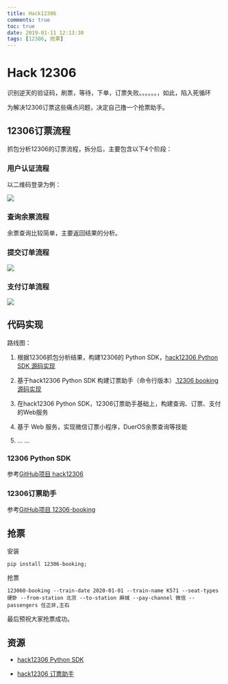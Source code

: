 ```yaml
---
title: Hack12306
comments: true
toc: true
date: 2019-01-11 12:13:30
tags: [12306, 抢票]
---
```


# Hack 12306

识别逆天的验证码，刷票，等待，下单，订票失败。。。。。。，如此，陷入死循环

为解决12306订票这些痛点问题，决定自己撸一个抢票助手。

<!-- more -->

## 12306订票流程

抓包分析12306的订票流程，拆分后，主要包含以下4个阶段：

### 用户认证流程

以二维码登录为例：

![](https://ws4.sinaimg.cn/large/006tNc79ly1fz2it0gtwbj30fn0isjs4.jpg)

### 查询余票流程

余票查询比较简单，主要返回结果的分析。

### 提交订单流程

![](https://ws3.sinaimg.cn/large/006tNc79ly1fz2it026iqj30ej0ic0te.jpg)

### 支付订单流程

![](https://ws3.sinaimg.cn/large/006tNc79ly1fz4rhdx9jnj30me0im74z.jpg)

## 代码实现

路线图：

1. 根据12306抓包分析结果，构建12306的 Python SDK，[hack12306 Python SDK 源码实现](https://github.com/hack12306/hack12306)

2. 基于hack12306 Python SDK 构建订票助手（命令行版本）,[12306 booking 源码实现](https://github.com/hack12306/12306-booking)

3. 在hack12306 Python SDK，12306订票助手基础上，构建查询、订票、支付的Web服务

4. 基于 Web 服务，实现微信订票小程序，DuerOS余票查询等技能

5. ... ...

### 12306 Python SDK

参考[GitHub项目 hack12306](https://github.com/hack12306/hack12306)

### 12306订票助手

参考[GitHub项目 12306-booking](https://github.com/hack12306/12306-booking)

## 抢票

安装

```shell
pip install 12306-booking;
```

抢票

```
123060-booking --train-date 2020-01-01 --train-name K571 --seat-types 硬卧 --from-station 北京 --to-station 麻城 --pay-channel 微信 --passengers 任正非,王石
```

最后预祝大家抢票成功。

## 资源

*  [hack12306 Python SDK](https://github.com/hack12306/hack12306)

*  [hack12306 订票助手](https://github.com/hack12306/12306-booking)